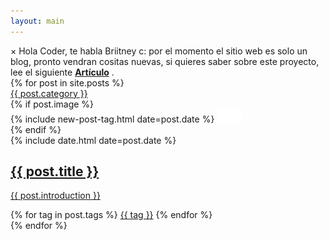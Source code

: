 ```yaml
---
layout: main
---
```


<main class="home" id="post" role="main" itemprop="mainContentOfPage" itemscope="itemscope" itemtype="http://schema.org/Blog">
    <div class="alert success">
        <span class="closebtn" onclick="this.parentElement.style.display='none';">&times;</span> 
        Hola Coder, te habla Briitney c: por el momento el sitio web es solo un blog, pronto vendran cositas nuevas, si quieres saber sobre este proyecto, lee el siguiente 
        <a href="https://imbriitneysam.github.io/de-que-tratara-web/" target="_blank" class="creator" style="font-weight: bold; a:link{ text-decoration:none; } ">Artículo</a>  .
    </div>
    <div id="grid" class="row">
    {% for post in site.posts %}
        <article class="box-item col-md-4" itemscope="itemscope" itemtype="http://schema.org/BlogPosting" itemprop="blogPost">
            <div class="box">
            <span class="category">
                <a href="{{ site.url }}{{ site.baseurl }}/category/{{ post.category }}">
                    <span>{{ post.category }}</span>
                </a>
            </span>
            <div class="box-body">
                {% if post.image %}
                    <div class="cover">
                        {% include new-post-tag.html date=post.date %}
                        <a href="{{ post.url | prepend: site.baseurl }}" {%if isnewpost %}class="new-post"{% endif %}>
                            <img src="assets/img/placeholder.png" data-url="{{ post.image }}" class="preload">
                        </a>
                    </div>
                {% endif %}
                <div class="box-info">
                    <meta itemprop="datePublished" content="{{ post.date | date_to_xmlschema }}">
                    <time itemprop="datePublished" datetime="{{ post.date | date_to_xmlschema }}" class="date">
                        {% include date.html date=post.date %}
                    </time>
                    <a class="post-link" href="{{ post.url | prepend: site.baseurl }}">
                        <h2 class="post-title" itemprop="name">
                            {{ post.title }}
                        </h2>
                    </a>
                    <a class="post-link" href="{{ post.url | prepend: site.baseurl }}">
                        <p class="description">{{ post.introduction }}</p>
                    </a>
                    <div class="tags">
                        {% for tag in post.tags %}
                            <a href="{{ site.baseurl}}/tags/#{{tag | slugify }}">{{ tag }}</a>
                        {% endfor %}
                    </div>
                </div>
            </div>
            </div>
        </article>
    {% endfor %}
    </div>

</main>
